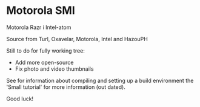 Motorola SMI
===========================

Motorola Razr i Intel-atom

Source from Turl, Oxavelar, Motorola, Intel and HazouPH

Still to do for fully working tree:
- Add more open-source
- Fix photo and video thumbnails

See for information about compiling and setting up a build environment the 'Small tutorial' for more information (out dated).

Good luck!
